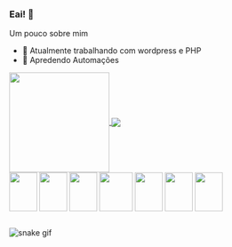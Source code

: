 ### Eai! 👋

Um pouco sobre mim
- 🔭 Atualmente trabalhando com wordpress e PHP
- 🌱 Apredendo Automações


<a href="https://github.com/joseduardoamorim/github-readme-stats">
  <img height="180em" align="center" src="https://github-readme-stats.vercel.app/api?username=joseduardoamorim&count_private=true&show_icons=true&theme=jolly&locale=pt-br" />
</a>
<a href="https://github.com/joseduardoamorimi/convoychat">
  <img align="center" src="https://github-readme-stats.vercel.app/api/top-langs/?username=joseduardoamorim&locale=pt-br&theme=jolly" />
</a>
<div style="display: inline_block">
<img align="center" height="70" width="50" src="https://cdn.jsdelivr.net/gh/devicons/devicon/icons/html5/html5-original.svg" />
<img align="center" height="70" width="50" src="https://cdn.jsdelivr.net/gh/devicons/devicon/icons/css3/css3-original.svg" />
<img align="center" height="70" width="50" src="https://cdn.jsdelivr.net/gh/devicons/devicon/icons/javascript/javascript-original.svg" />
<img align="center" height="70" width="60" src="https://cdn.jsdelivr.net/gh/devicons/devicon/icons/bootstrap/bootstrap-original.svg" />
<img align="center" height="70" width="50" src="https://cdn.jsdelivr.net/gh/devicons/devicon/icons/wordpress/wordpress-plain.svg" />
<img align="center" height="70" width="50" src="https://cdn.jsdelivr.net/gh/devicons/devicon/icons/php/php-original.svg" /> 
<img align="center" height="70" width="50" src="https://cdn.jsdelivr.net/gh/devicons/devicon/icons/vscode/vscode-original.svg" />
</div>

##

![snake gif](https://github.com/joseduardoamorim/blob/output/github-contribution-grid-snake.svg)
